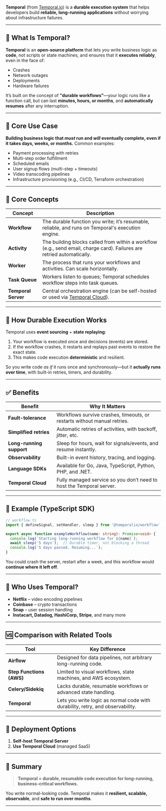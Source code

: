 **Temporal** (from [Temporal.io](https://temporal.io)) is a **durable execution system** that helps developers build **reliable, long-running applications** without worrying about infrastructure failures.

---

## 🧠 What Is Temporal?

**Temporal** is an **open-source platform** that lets you write business logic as **code**, not scripts or state machines, and ensures that it **executes reliably**, even in the face of:

* Crashes
* Network outages
* Deployments
* Hardware failures

It’s built on the concept of **"durable workflows"**—your logic runs like a function call, but can last **minutes, hours, or months**, and **automatically resumes** after any interruption.

---

## 🚀 Core Use Case

**Building business logic that *must* run and *will* eventually complete, even if it takes days, weeks, or months.** Common examples:

* Payment processing with retries
* Multi-step order fulfillment
* Scheduled emails
* User signup flows (multi-step + timeouts)
* Video transcoding pipelines
* Infrastructure provisioning (e.g., CI/CD, Terraform orchestration)

---

## 🧱 Core Concepts

| Concept             | Description                                                                                                            |
| ------------------- | ---------------------------------------------------------------------------------------------------------------------- |
| **Workflow**        | The durable function you write; it’s resumable, reliable, and runs on Temporal's execution engine.                     |
| **Activity**        | The building blocks called from within a workflow (e.g., send email, charge card). Failures are retried automatically. |
| **Worker**          | The process that runs your workflows and activities. Can scale horizontally.                                           |
| **Task Queue**      | Workers listen to queues; Temporal schedules workflow steps into task queues.                                          |
| **Temporal Server** | Central orchestration engine (can be self-hosted or used via [Temporal Cloud](https://temporal.io/cloud)).             |

---

## 🔄 How Durable Execution Works

Temporal uses **event sourcing** + **state replaying**:

1. Your workflow is executed once and decisions (events) are stored.
2. If the workflow crashes, it restarts and replays past events to restore the exact state.
3. This makes code execution **deterministic** and resilient.

So you write code *as if* it runs once and synchronously—but it **actually runs over time**, with built-in retries, timers, and durability.

---

## ✅ Benefits

| Benefit                  | Why It Matters                                                           |
| ------------------------ | ------------------------------------------------------------------------ |
| **Fault-tolerance**      | Workflows survive crashes, timeouts, or restarts without manual retries. |
| **Simplified retries**   | Automatic retries of activities, with backoff, jitter, etc.              |
| **Long-running support** | Sleep for hours, wait for signals/events, and resume instantly.          |
| **Observability**        | Built-in event history, tracing, and logging.                            |
| **Language SDKs**        | Available for Go, Java, TypeScript, Python, PHP, and .NET.               |
| **Temporal Cloud**       | Fully managed service so you don’t need to host the Temporal server.     |

---

## 📘 Example (TypeScript SDK)

```ts
// workflow.ts
import { defineSignal, setHandler, sleep } from '@temporalio/workflow';

export async function exampleWorkflow(name: string): Promise<void> {
  console.log(`Starting long-running workflow for ${name}`);
  await sleep('5 days');  // Durable timer, not blocking a thread
  console.log(`5 days passed. Resuming...`);
}
```

You could crash the server, restart after a week, and this workflow would **continue where it left off**.

---

## 🧪 Who Uses Temporal?

* **Netflix** – video encoding pipelines
* **Coinbase** – crypto transactions
* **Snap** – user session handling
* **Instacart, Datadog, HashiCorp, Stripe**, and many more

---

## 🆚 Comparison with Related Tools

| Tool                     | Key Difference                                                                 |
| ------------------------ | ------------------------------------------------------------------------------ |
| **Airflow**              | Designed for data pipelines, not arbitrary long-running code.                  |
| **Step Functions (AWS)** | Limited to visual workflows, state machines, and AWS ecosystem.                |
| **Celery/Sidekiq**       | Lacks durable, resumable workflows or advanced state handling.                 |
| **Temporal**             | Lets you write logic as normal code with durability, retry, and observability. |

---

## 🔧 Deployment Options

1. **Self-host Temporal Server**
2. **Use Temporal Cloud** (managed SaaS)

---

## 🧠 Summary

> **Temporal = durable, resumable code execution for long-running, business-critical workflows.**

You write normal-looking code.
Temporal makes it **resilient, scalable, observable**, and **safe to run over months**.

---

